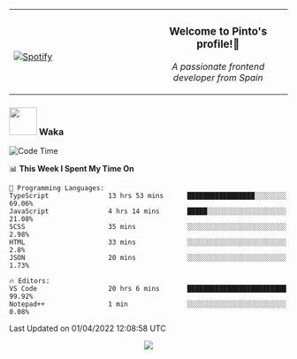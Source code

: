 <table width="100%" align="center"> 
  <tr>
  <td width="50%">
      
&nbsp; <br> [![Spotify](https://novatorem-zeta-rust.vercel.app/api/spotify)](https://open.spotify.com/user/novatorem-zeta-rust)

  </td>
  <td width="50%">
    <h3 align="center">Welcome to Pinto's profile!👋</h3>
    <p align="center"><em>A passionate frontend developer from Spain</em></p>
  </td>
  </table>

### <img src="https://media.giphy.com/media/VgCDAzcKvsR6OM0uWg/giphy.gif" width="50"> Waka

  <!--START_SECTION:waka-->
![Code Time](http://img.shields.io/badge/Code%20Time-214%20hrs%2046%20mins-blue)

📊 **This Week I Spent My Time On** 

```text
💬 Programming Languages: 
TypeScript               13 hrs 53 mins      █████████████████░░░░░░░░   69.06% 
JavaScript               4 hrs 14 mins       █████░░░░░░░░░░░░░░░░░░░░   21.08% 
SCSS                     35 mins             ░░░░░░░░░░░░░░░░░░░░░░░░░   2.98% 
HTML                     33 mins             ░░░░░░░░░░░░░░░░░░░░░░░░░   2.8% 
JSON                     20 mins             ░░░░░░░░░░░░░░░░░░░░░░░░░   1.73%

🔥 Editors: 
VS Code                  20 hrs 6 mins       █████████████████████████   99.92% 
Notepad++                1 min               ░░░░░░░░░░░░░░░░░░░░░░░░░   0.08%

```


 Last Updated on 01/04/2022 12:08:58 UTC
<!--END_SECTION:waka-->

<div align="center">
<img src="https://github-readme-stats-gilt-tau.vercel.app/api/top-langs/?username=pinto-hub&layout=compact&theme=dracula" />
</div>
